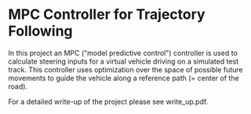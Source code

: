 # MPC Controller for Trajectory Following

In this project an MPC ("model predictive control") controller is used to calculate steering inputs for a virtual vehicle driving on a simulated test track.
This controller uses optimization over the space of possible future movements to guide the vehicle along a reference path (= center of the road).

For a detailed write-up of the project please see write_up.pdf.
